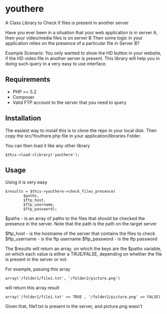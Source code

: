 youthere
===========


A Class Library to Check if files is present in another server

Have you ever been in a situation that your web application is in server A, then your video/media files is on server B
Then some logic in your application relies on the presence of a particular file in Server B?

Example Scenario:
You only wanted to show the HD button in your website, if the HD video file in another server is present.
This library will help you in doing such query in a very easy to use interface.

Requirements
------------

* PHP >= 5.2
* Composer
* Valid FTP account to the server that you need to query

Installation
------------

The easiest way to install this is to clone the repo in your local disk. 
Then copy the src/Youthere.php file in your application/libraries Folder.

You can then load it like any other library

    $this->load->library('youthere');


Usage
-----

Using it is very easy

    $results = $this->youthere->check_files_presence(
            $paths, 
            $ftp_host, 
            $ftp_username, 
            $ftp_password);


$paths - is an array of paths to the files that should be checked the presence in the server. Note that the path is the path on the target server

$ftp_host - is the hostname of the server that contains the files to check
$ftp_username - is the ftp username
$ftp_password - is the ftp password

The $results will return an array, on which the keys are the $paths variable, on which each value is either a TRUE/FALSE, depending on whether the file is present in the server or not.

For example, passing this array

    array('/folder1/file1.txt', '/folder2/picture.png')
    
will return this array result

    array('/folder1/file1.txt' => TRUE , '/folder2/picture.png' => FALSE)

Given that, file1.txt is present in the server, and picture.png wasn't


